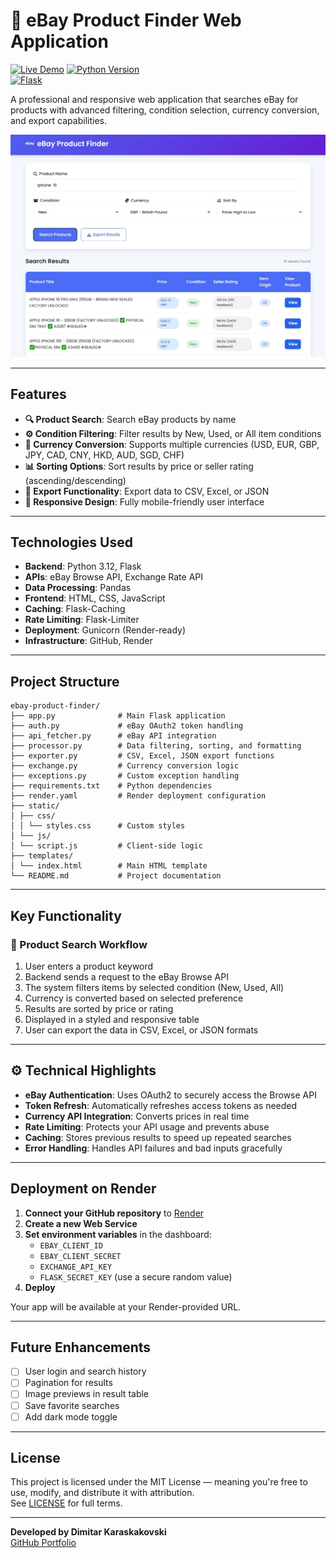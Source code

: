 # 🛒 eBay Product Finder Web Application

[![Live Demo](https://img.shields.io/badge/Live-Demo-brightgreen)]([https://your-render-url.com](https://e-commerce-app-d78j.onrender.com/))  
[![Python Version](https://img.shields.io/badge/Python-3.12-blue)](https://python.org)  
[![Flask](https://img.shields.io/badge/Flask-3.0.3-green)](https://flask.palletsprojects.com)

A professional and responsive web application that searches eBay for products with advanced filtering, condition selection, currency conversion, and export capabilities.

![eBay Product Finder Interface](screenshot.jpg)

---

## Features

- **🔍 Product Search**: Search eBay products by name  
- **⚙️ Condition Filtering**: Filter results by New, Used, or All item conditions  
- **💱 Currency Conversion**: Supports multiple currencies (USD, EUR, GBP, JPY, CAD, CNY, HKD, AUD, SGD, CHF)  
- **📊 Sorting Options**: Sort results by price or seller rating (ascending/descending)  
- **📁 Export Functionality**: Export data to CSV, Excel, or JSON  
- **📱 Responsive Design**: Fully mobile-friendly user interface  

---

## Technologies Used

- **Backend**: Python 3.12, Flask  
- **APIs**: eBay Browse API, Exchange Rate API  
- **Data Processing**: Pandas  
- **Frontend**: HTML, CSS, JavaScript  
- **Caching**: Flask-Caching  
- **Rate Limiting**: Flask-Limiter  
- **Deployment**: Gunicorn (Render-ready)  
- **Infrastructure**: GitHub, Render  

---

## Project Structure

```
ebay-product-finder/
├── app.py              # Main Flask application
├── auth.py             # eBay OAuth2 token handling
├── api_fetcher.py      # eBay API integration
├── processor.py        # Data filtering, sorting, and formatting
├── exporter.py         # CSV, Excel, JSON export functions
├── exchange.py         # Currency conversion logic
├── exceptions.py       # Custom exception handling
├── requirements.txt    # Python dependencies
├── render.yaml         # Render deployment configuration
├── static/
│ ├── css/
│ │ └── styles.css      # Custom styles
│ └── js/
│ └── script.js         # Client-side logic
├── templates/
│ └── index.html        # Main HTML template
└── README.md           # Project documentation
```

---

## Key Functionality

### 🔎 Product Search Workflow

1. User enters a product keyword  
2. Backend sends a request to the eBay Browse API  
3. The system filters items by selected condition (New, Used, All)  
4. Currency is converted based on selected preference  
5. Results are sorted by price or rating  
6. Displayed in a styled and responsive table  
7. User can export the data in CSV, Excel, or JSON formats  

---

## ⚙️ Technical Highlights

- **eBay Authentication**: Uses OAuth2 to securely access the Browse API  
- **Token Refresh**: Automatically refreshes access tokens as needed  
- **Currency API Integration**: Converts prices in real time  
- **Rate Limiting**: Protects your API usage and prevents abuse  
- **Caching**: Stores previous results to speed up repeated searches  
- **Error Handling**: Handles API failures and bad inputs gracefully  

---

## Deployment on Render

1. **Connect your GitHub repository** to [Render](https://render.com)  
2. **Create a new Web Service**  
3. **Set environment variables** in the dashboard:  
   - `EBAY_CLIENT_ID`  
   - `EBAY_CLIENT_SECRET`  
   - `EXCHANGE_API_KEY`  
   - `FLASK_SECRET_KEY` (use a secure random value)  
4. **Deploy**  

Your app will be available at your Render-provided URL.

---

## Future Enhancements

- [ ] User login and search history 
- [ ] Pagination for results  
- [ ] Image previews in result table 
- [ ] Save favorite searches  
- [ ] Add dark mode toggle

---

## License

This project is licensed under the MIT License — meaning you're free to use, modify, and distribute it with attribution.  
See [LICENSE](LICENSE) for full terms.

---

**Developed by Dimitar Karaskakovski**  
[GitHub Portfolio](https://github.com/dimitar-sudo)

